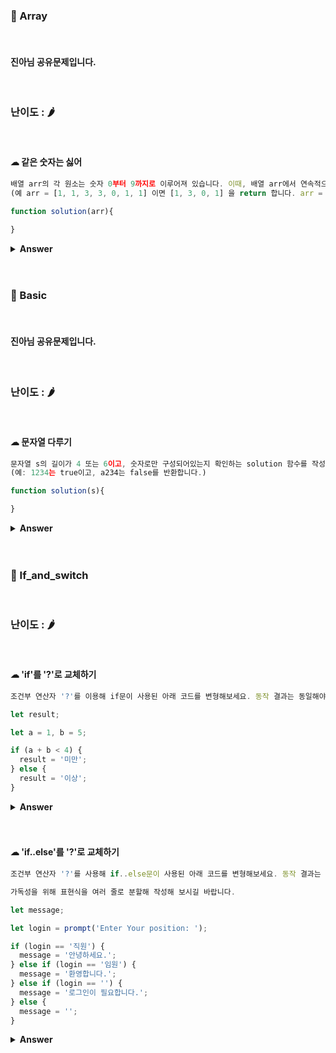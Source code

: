 ### 🎁 Array

<br>

#### 진아님 공유문제입니다.

<br>

### 난이도 : 🌶

<br>

#### ☁︎ 같은 숫자는 싫어

```javascript
배열 arr의 각 원소는 숫자 0부터 9까지로 이루어져 있습니다. 이때, 배열 arr에서 연속적으로 나타나는 숫자는 하나만 남기고 전부 제거하려고 합니다. 단, 배열 arr의 원소들의 순서를 유지해야 합니다.
(예 arr = [1, 1, 3, 3, 0, 1, 1] 이면 [1, 3, 0, 1] 을 return 합니다. arr = [4, 4, 4, 3, 3] 이면 [4, 3] 을 return 합니다.)

function solution(arr){

}

```

<details><summary><b>Answer</b></summary>

<p>

```javascript
// 📌 작성한 답
function solution(arr) {
  let answer = [arr[0]];

  arr.forEach(element => {
    (!(answer[answer.length - 1] == element)) ? answer.push(element) : ''
  });

  return answer
}

배열 result과 arr를 비교하면서 연속되지 않은 값을 result에 push해 주었습니다.

// 📌 프로그래머스 1티어 풀이

function solution(arr)
{
    return arr.filter((val,index) => val != arr[index+1]);
}

//출처 https://programmers.co.kr/learn/courses/30/lessons/12906
```

 </p>
 </details>
 <br>
 <br>

### 🎁 Basic

<br>

#### 진아님 공유문제입니다.

<br>

### 난이도 : 🌶

<br>

#### ☁︎ 문자열 다루기

```javascript
문자열 s의 길이가 4 또는 6이고, 숫자로만 구성되어있는지 확인하는 solution 함수를 작성하세요.
(예: 1234는 true이고, a234는 false를 반환합니다.)

function solution(s){

}

```

<details><summary><b>Answer</b></summary>

<p>

```javascript
function solution(s) {
  return s.length == 4 || s.length == 6 ? !isNaN(s) : false;
}

//출처 https://programmers.co.kr/learn/courses/30/lessons/12918
```

 </p>
 </details>
 <br>
 <br>

### 🎁 If_and_switch

<br>

### 난이도 : 🌶

<br>

#### ☁︎ 'if'를 '?'로 교체하기

```javascript
조건부 연산자 '?'를 이용해 if문이 사용된 아래 코드를 변형해보세요. 동작 결과는 동일해야 합니다.

let result;

let a = 1, b = 5;

if (a + b < 4) {
  result = '미만';
} else {
  result = '이상';
}
```

 <details><summary><b>Answer</b></summary>

   <p>

```javascript
let result;

let a = 1,
  b = 5;

result = a + b < 4 ? "미만" : "이상";
```

  </p>
  </details>
  <br>
  <br>

#### ☁︎ 'if..else'를 '?'로 교체하기

```javascript
조건부 연산자 '?'를 사용해 if..else문이 사용된 아래 코드를 변형해보세요. 동작 결과는 동일해야 합니다.

가독성을 위해 표현식을 여러 줄로 분할해 작성해 보시길 바랍니다.

let message;

let login = prompt('Enter Your position: ');

if (login == '직원') {
  message = '안녕하세요.';
} else if (login == '임원') {
  message = '환영합니다.';
} else if (login == '') {
  message = '로그인이 필요합니다.';
} else {
  message = '';
}
```

 <details><summary><b>Answer</b></summary>

   <p>

```javascript
let message;

let login = prompt("Enter Your position: ");

message =
  login == "직원"
    ? "안녕하세요."
    : login == "임원"
    ? "환영합니다."
    : login == ""
    ? "로그인이 필요합니다."
    : "";

alert(message);
```

  </p>
  </details>
  <br>
  <br>
